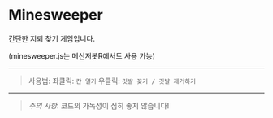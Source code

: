 # Minesweeper
간단한 지뢰 찾기 게임입니다.

(minesweeper.js는 메신저봇R에서도 사용 가능)

***
> 사용법: 
> 좌클릭: `칸 열기`
> 우클릭: `깃발 꽂기 / 깃발 제거하기`

***
> *주의 사항*: 코드의 가독성이 심히 좋지 않습니다!